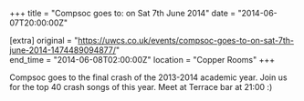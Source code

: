 +++
title = "Compsoc goes to: on Sat 7th June 2014"
date = "2014-06-07T20:00:00Z"

[extra]
original = "https://uwcs.co.uk/events/compsoc-goes-to-on-sat-7th-june-2014-1474489094877/"    
end_time = "2014-06-08T02:00:00Z"
location = "Copper Rooms"
+++

Compsoc goes to the final crash of the 2013-2014 academic year. Join us for the top 40 crash songs of this year. Meet at Terrace bar at 21:00 :)

